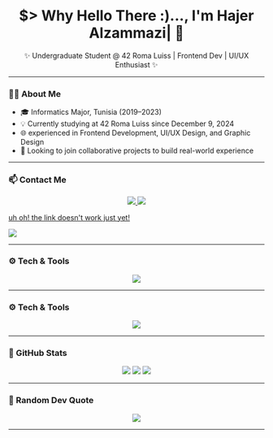 <h1 align="center"> $> Why Hello There :)..., I'm Hajer Alzammazi| 👾</h1>
<p align="center">
✨ Undergraduate Student @ 42 Roma Luiss | Frontend Dev | UI/UX Enthusiast ✨
</p>

---

### 👩‍💻 About Me

- 🎓 Informatics Major, Tunisia (2019–2023)
- 💡 Currently studying at 42 Roma Luiss since December 9, 2024
- 🌐 experienced in Frontend Development, UI/UX Design, and Graphic Design
- 🚀 Looking to join collaborative projects to build real-world experience

---

### 📫 Contact Me

<p align="center">
  <a href="mailto:hajer.zmazi2004@gmail.com">
    <img src="https://img.shields.io/badge/Gmail-D14836?style=for-the-badge&logo=gmail&logoColor=white" />
  </a>
  <a href="https://www.linkedin.com/in/hajer-alzammazi-55901731b/">
    <img src="https://img.shields.io/badge/LinkedIn-0A66C2?style=for-the-badge&logo=linkedin&logoColor=white" />
  </a>
  <a href="https://HajerZamPortfolio.com">
      <p>uh oh! the link doesn't work just yet!</p>
    <img src="https://img.shields.io/badge/Portfolio-000000?style=for-the-badge&logo=google-chrome&logoColor=white" />
  </a>
</p>

---

### ⚙️ Tech & Tools

<p align="center">
  <img src="https://skillicons.dev/icons?i=html,css,js,react,tailwind,python,c,php,mysql" />
</p>

---

### ⚙️ Tech & Tools

<p align="center">
  <img src="https://skillicons.dev/icons?i=html,css,js,react,figma,canva,github,vscode" />
</p>

---

### 🌌 GitHub Stats

<p align="center">
  <img src="https://github-readme-stats.vercel.app/api?username=HajerZam&show_icons=true&theme=tokyonight" />
  <img src="https://github-readme-streak-stats.herokuapp.com/?user=HajerZam&theme=tokyonight" />
  <img src="https://github-readme-stats.vercel.app/api/top-langs/?username=HajerZam&layout=compact&theme=tokyonight" />
</p>

---

### 💬 Random Dev Quote

<p align="center">
  <img src="https://quotes-github-readme.vercel.app/api?type=horizontal&theme=tokyonight" />
</p>

---

